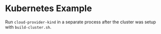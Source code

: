 # Kubernetes Example

Run `cloud-provider-kind` in a separate process after the cluster was setup with `build-cluster.sh`.